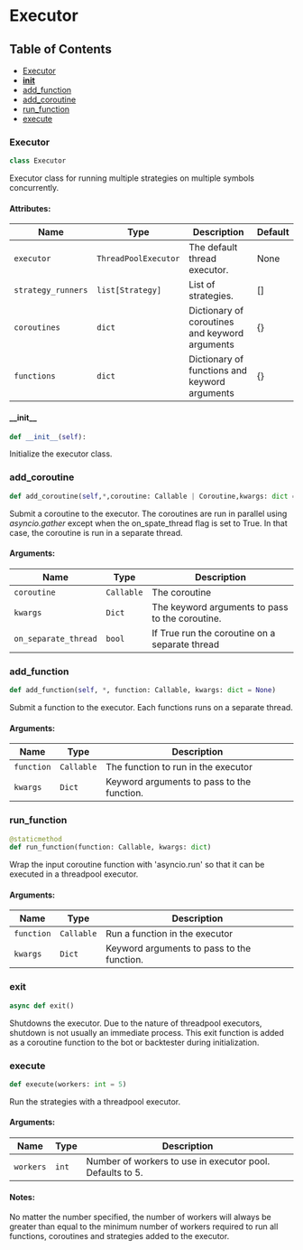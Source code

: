 # Executor

## Table of Contents
- [Executor](#executor.Executor)
- [__init__](#executor.__init__)
- [add_function](#executor.add_function)
- [add_coroutine](#executor.add_coroutine)
- [run_function](#executor.run_function)
- [execute](#executor.execute)

<a id='executor.Executor'></a>
### Executor
```python
class Executor
```
Executor class for running multiple strategies on multiple symbols concurrently.
#### Attributes:
| Name               | Type                 | Description                                    | Default |
|--------------------|----------------------|------------------------------------------------|---------|
| `executor`         | `ThreadPoolExecutor` | The default thread executor.                   | None    |
| `strategy_runners` | `list[Strategy]`     | List of strategies.                            | []      |
| `coroutines`       | `dict`               | Dictionary of coroutines and keyword arguments | {}      |
| `functions`        | `dict`               | Dictionary of functions and keyword arguments  | {}      |

<a id="executor.__init__"></a>
#### \_\_init\_\_
```python
def __init__(self):
```
Initialize the executor class.

<a id="executor.add_coroutine"></a>
### add_coroutine
```python
def add_coroutine(self,*,coroutine: Callable | Coroutine,kwargs: dict = None,on_separate_thread=False):
```
Submit a coroutine to the executor. The coroutines are run in parallel using *asyncio.gather* except when the
on_spate_thread flag is set to True. In that case, the coroutine is run in a separate thread.

#### Arguments:
| Name                 | Type       | Description                                     |
|----------------------|------------|-------------------------------------------------|
| `coroutine`          | `Callable` | The coroutine                                   |
| `kwargs`             | `Dict`     | The keyword arguments to pass to the coroutine. |
| `on_separate_thread` | `bool`     | If True run the coroutine on a separate thread  |

<a id="executor.add_function"></a>
### add_function
```python
def add_function(self, *, function: Callable, kwargs: dict = None)
```
Submit a function to the executor. Each functions runs on a separate thread.

#### Arguments:
| Name       | Type       | Description                                |
|------------|------------|--------------------------------------------|
| `function` | `Callable` | The function to run in the executor        |
| `kwargs`   | `Dict`     | Keyword arguments to pass to the function. |

<a id="executor.run_function"></a>
### run_function
```python
@staticmethod
def run_function(function: Callable, kwargs: dict)
```
Wrap the input coroutine function with 'asyncio.run' so that it can be executed in a threadpool executor.
#### Arguments:
| Name       | Type       | Description                                |
|------------|------------|--------------------------------------------|
| `function` | `Callable` | Run a function in the executor             |
| `kwargs`   | `Dict`     | Keyword arguments to pass to the function. |

<a id="executor.exit"></a>
### exit
```python
async def exit()
```
Shutdowns the executor. Due to the nature of threadpool executors, shutdown is not usually an immediate process.
This exit function is added as a coroutine function to the bot or backtester during initialization.

<a id="executor.execute"></a>
### execute
```python
def execute(workers: int = 5)
```
Run the strategies with a threadpool executor.
#### Arguments:
| Name      | Type  | Description                                               |
|-----------|-------|-----------------------------------------------------------|
| `workers` | `int` | Number of workers to use in executor pool. Defaults to 5. |

#### Notes:
No matter the number specified, the number of workers will always be greater than equal to the minimum number of
workers required to run all functions, coroutines and strategies added to the executor.
